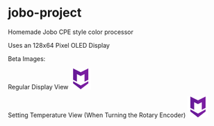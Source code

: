 # jobo-project
Homemade Jobo CPE style color processor

Uses an 128x64 Pixel OLED Display

Beta Images:

Regular Display View ![Display1](https://github.com/adam-p/markdown-here/raw/master/src/common/images/icon48.png "Display1")

Setting Temperature View (When Turning the Rotary Encoder) ![Display1](https://github.com/adam-p/markdown-here/raw/master/src/common/images/icon48.png "Display1")

